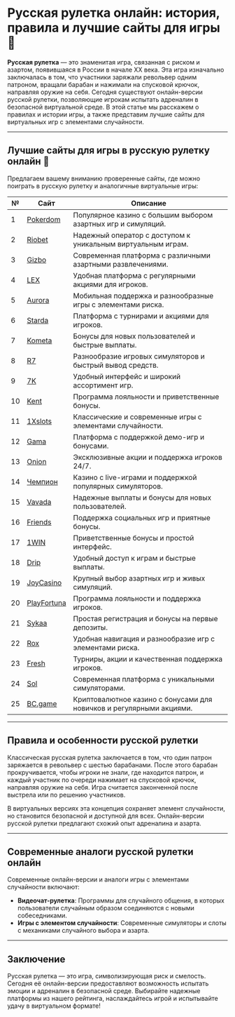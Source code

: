 # Русская рулетка онлайн: история, правила и лучшие сайты для игры 🎲

**Русская рулетка** — это знаменитая игра, связанная с риском и азартом, появившаяся в России в начале XX века. Эта игра изначально заключалась в том, что участники заряжали револьвер одним патроном, вращали барабан и нажимали на спусковой крючок, направляя оружие на себя. Сегодня существуют онлайн-версии русской рулетки, позволяющие игрокам испытать адреналин в безопасной виртуальной среде. В этой статье мы расскажем о правилах и истории игры, а также представим лучшие сайты для виртуальных игр с элементами случайности.

---

## Лучшие сайты для игры в русскую рулетку онлайн 🎰

Предлагаем вашему вниманию проверенные сайты, где можно поиграть в русскую рулетку и аналогичные виртуальные игры:

| №  | Сайт      | Описание                                                   |
|----|-------------|------------------------------------------------------------|
| 1  | [Pokerdom](https://brandplay.link/4k77v2yx) | Популярное казино с большим выбором азартных игр и симуляций. |
| 2  | [Riobet](https://brandplay.link/7xBLTPyj) | Надежный оператор с доступом к уникальным виртуальным играм. |
| 3  | [Gizbo](https://brandplay.link/bprXw4YV) | Современная платформа с различными азартными развлечениями. |
| 4  | [LEX](https://brandplay.link/zW4hdDFV) | Удобная платформа с регулярными акциями для игроков. |
| 5  | [Aurora](https://10trafic-stat2.com/click/668546556bcc6313411604bd/6766/13032/subaccount) | Мобильная поддержка и разнообразные игры с элементами риска. |
| 6  | [Starda](https://brandplay.link/fB7xwRFL) | Платформа с турнирами и акциями для игроков. |
| 7  | [Kometa](https://brandplay.link/8ZymQJV8) | Бонусы для новых пользователей и быстрые выплаты. |
| 8  | [R7](https://brandplay.link/bMd3Yjsw) | Разнообразие игровых симуляторов и быстрый вывод средств. |
| 9  | [7K](https://brandplay.link/BvQyFShp) | Удобный интерфейс и широкий ассортимент игр. |
| 10 | [Kent](https://brandplay.link/Fv2WP3js) | Программа лояльности и приветственные бонусы. |
| 11 | [1Xslots](https://brandplay.link/hSB1khtr) | Классические и современные игры с элементами случайности. |
| 12 | [Gama](https://brandplay.link/j6NMKsDz) | Платформа с поддержкой демо-игр и бонусами. |
| 13 | [Onion](https://brandplay.link/zBGRVpQ9) | Эксклюзивные акции и поддержка игроков 24/7. |
| 14 | [Чемпион](https://temon-gter.cfd/go/lRq?p80412p304504pcc44t17455) | Казино с live-играми и поддержкой популярных симуляторов. |
| 15 | [Vavada](https://vavadapartner.pro/?promo=ea5c9275-6854-4505-94fc-95ab18221945-linkb2) | Надежные выплаты и бонусы для новых пользователей. |
| 16 | [Friends](https://gofriends.vc/linkb2) | Поддержка социальных игр и приятные бонусы. |
| 17 | [1WIN](https://brandplay.link/smXVpBbG) | Приветственные бонусы и простой интерфейс. |
| 18 | [Drip](https://drp-ircp01.com/c07e6a3db) | Удобный доступ к играм и быстрые выплаты. |
| 19 | [JoyCasino](https://rpc30.call2me.pro/?/ru/registration?apkpop=0&partner=p24970p3291217pc98f) | Крупный выбор азартных игр и живых симуляций. |
| 20 | [PlayFortuna](https://fortunapromo.net/alt/playfortuna/registration?0dc4a9362a71feb7e3f165fb8e766f70) | Программа лояльности и поддержка игроков. |
| 21 | [Sykaa](https://s-two-way.com/?source=linkb2&pid=30697) | Простая регистрация и бонусы на первые депозиты. |
| 22 | [Rox](https://rox-pvwfpjgcxe.com/cb1ee18a5) | Удобная навигация и разнообразие игр с элементами риска. |
| 23 | [Fresh](https://fresh-eumwkxwao.com/c3f7b485d) | Турниры, акции и качественная поддержка игроков. |
| 24 | [Sol](https://sol-mmtdzfbaco.com/cb2415bca) | Современная платформа с уникальными симуляторами. |
| 25 | [BC.game](https://partnerbcgame.com/dcc53d441) | Криптовалютное казино с бонусами для новичков и регулярными акциями. |

---

## Правила и особенности русской рулетки

Классическая русская рулетка заключается в том, что один патрон заряжается в револьвер с шестью барабанами. После этого барабан прокручивается, чтобы игроки не знали, где находится патрон, и каждый участник по очереди нажимает на спусковой крючок, направляя оружие на себя. Игра считается законченной после выстрела или по решению участников. 

В виртуальных версиях эта концепция сохраняет элемент случайности, но становится безопасной и доступной для всех. Онлайн-версии русской рулетки предлагают схожий опыт адреналина и азарта.

---

## Современные аналоги русской рулетки онлайн

Современные онлайн-версии и аналоги игры с элементами случайности включают:

- **Видеочат-рулетка**: Программы для случайного общения, в которых пользователи случайным образом соединяются с новыми собеседниками.
- **Игры с элементом случайности**: Современные симуляторы и слоты с механиками случайного выбора и азарта.

---

## Заключение

Русская рулетка — это игра, символизирующая риск и смелость. Сегодня её онлайн-версии предоставляют возможность испытать эмоции и адреналин в безопасной среде. Выбирайте надежные платформы из нашего рейтинга, наслаждайтесь игрой и испытывайте удачу в виртуальном формате!
